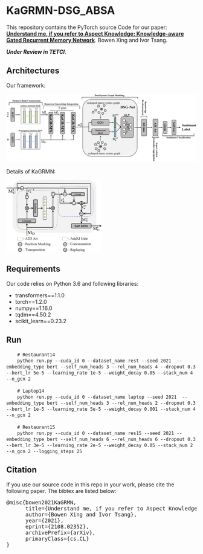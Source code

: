 # KaGRMN-DSG_ABSA
This repository contains the PyTorch source Code for our paper: **[Understand me, if you refer to Aspect Knowledge: Knowledge-aware Gated Recurrent Memory Network](https://arxiv.org/abs/2108.02352)**.
Bowen Xing and Ivor Tsang.

***Under Review in TETCI***.

## Architectures

Our framework:

<img src="imgs/framework.png">

Details of KaGRMN:

<img src="imgs/kagrmn.png" width= 50% height = 50%>

## Requirements
Our code relies on Python 3.6 and following libraries:
- transformers==1.1.0
- torch==1.2.0
- numpy==1.16.0
- tqdm==4.50.2
- scikit_learn==0.23.2

## Run 
``` shell script
    # Restaurant14
    python run.py --cuda_id 0 --dataset_name rest --seed 2021  --embedding_type bert --self_num_heads 3 --rel_num_heads 4 --dropout 0.3 --bert_lr 5e-5 --learning_rate 1e-5 --weight_decay 0.05 --stack_num 4 --n_gcn 2
  
    # Laptop14
    python run.py --cuda_id 0 --dataset_name laptop --seed 2021  --embedding_type bert --self_num_heads 3 --rel_num_heads 2 --dropout 0.3 --bert_lr 1e-5 --learning_rate 5e-5 --weight_decay 0.001 --stack_num 4 --n_gcn 2

    # Restaurant15
    python run.py --cuda_id 0 --dataset_name res15 --seed 2021 --embedding_type bert --self_num_heads 6 --rel_num_heads 6 --dropout 0.3 --bert_lr 3e-5 --learning_rate 2e-5 --weight_decay 0.05 --stack_num 2 --n_gcn 2 --logging_steps 25

```

## Citation
If you use our source code in this repo in your work, please cite the following paper. 
The bibtex are listed below:

<pre>
@misc{bowen2021KaGRMN,
      title={Understand me, if you refer to Aspect Knowledge: Knowledge-aware Gated Recurrent Memory Network}, 
      author={Bowen Xing and Ivor Tsang},
      year={2021},
      eprint={2108.02352},
      archivePrefix={arXiv},
      primaryClass={cs.CL}
}
</pre>